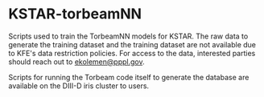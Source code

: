 # KSTAR-torbeamNN

Scripts used to train the TorbeamNN models for KSTAR. The raw data to generate the training dataset and the training dataset are not available due to KFE's data restriction policies. For access to the data, interested parties should reach out to [ekolemen@pppl.gov](mailto:ekolemen@pppl.gov).

Scripts for running the Torbeam code itself to generate the database are available on the DIII-D iris cluster to users. 